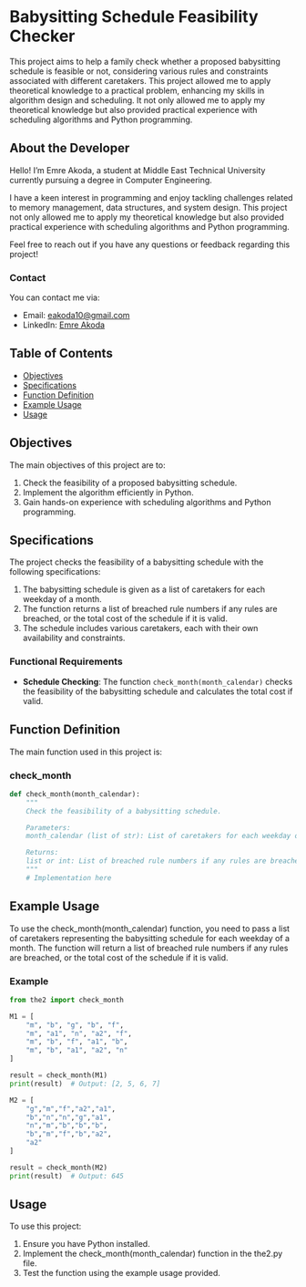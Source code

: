# Babysitting Schedule Feasibility Checker

This project aims to help a family check whether a proposed babysitting schedule is feasible or not, considering various rules and constraints associated with different caretakers. This project allowed me to apply theoretical knowledge to a practical problem, enhancing my skills in algorithm design and scheduling. It not only allowed me to apply my theoretical knowledge but also provided practical experience with scheduling algorithms and Python programming.


## About the Developer
Hello! I’m Emre Akoda, a student at Middle East Technical University currently pursuing a degree in Computer Engineering.

I have a keen interest in programming and enjoy tackling challenges related to memory management, data structures, and system design. This project not only allowed me to apply my theoretical knowledge but also provided practical experience with scheduling algorithms and Python programming.

Feel free to reach out if you have any questions or feedback regarding this project!

### Contact
You can contact me via:

- Email: eakoda10@gmail.com
- LinkedIn: [Emre Akoda](https://www.linkedin.com/in/emre-akoda-b07b36248)

## Table of Contents
- [Objectives](#objectives)
- [Specifications](#specifications)
- [Function Definition](#function-definition)
- [Example Usage](#example-usage)
- [Usage](#usage)

## Objectives
The main objectives of this project are to:
1. Check the feasibility of a proposed babysitting schedule.
2. Implement the algorithm efficiently in Python.
3. Gain hands-on experience with scheduling algorithms and Python programming.

## Specifications
The project checks the feasibility of a babysitting schedule with the following specifications:
1. The babysitting schedule is given as a list of caretakers for each weekday of a month.
2. The function returns a list of breached rule numbers if any rules are breached, or the total cost of the schedule if it is valid.
3. The schedule includes various caretakers, each with their own availability and constraints.

### Functional Requirements
- **Schedule Checking**: The function `check_month(month_calendar)` checks the feasibility of the babysitting schedule and calculates the total cost if valid.

## Function Definition
The main function used in this project is:

### check_month
```python
def check_month(month_calendar):
    """
    Check the feasibility of a babysitting schedule.

    Parameters:
    month_calendar (list of str): List of caretakers for each weekday of a month.

    Returns:
    list or int: List of breached rule numbers if any rules are breached, or the total cost if valid.
    """
    # Implementation here
```

## Example Usage
To use the check_month(month_calendar) function, you need to pass a list of caretakers representing the babysitting schedule for each weekday of a month. The function will return a list of breached rule numbers if any rules are breached, or the total cost of the schedule if it is valid.

### Example
```python
from the2 import check_month

M1 = [
    "m", "b", "g", "b", "f",
    "m", "a1", "n", "a2", "f",
    "m", "b", "f", "a1", "b",
    "m", "b", "a1", "a2", "n"
]

result = check_month(M1)
print(result)  # Output: [2, 5, 6, 7]

M2 = [
    "g","m","f","a2","a1",
    "b","n","n","g","a1",
    "n","m","b","b","b",
    "b","m","f","b","a2",
    "a2"
]

result = check_month(M2)
print(result)  # Output: 645

```
## Usage
To use this project:

1. Ensure you have Python installed.
2. Implement the check_month(month_calendar) function in the the2.py file.
3. Test the function using the example usage provided.
